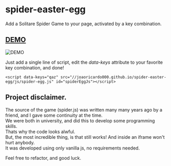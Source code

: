 # spider-easter-egg
Add a Solitare Spider Game to your page, activated by a key combination.

## [DEMO](http://joaoricardo000.github.io/spider-easter-egg/)

![DEMO](http://i.imgur.com/X7A2usV.png)


Just add a single line of script, edit the *data-keys* attribute to your favorite key combination, and done!

```
<script data-keys="qaz" src="//joaoricardo000.github.io/spider-easter-egg/js/spider-egg.js" id="spiderEggJs"></script>
```


## Project disclaimer.

The source of the game (spider.js) was written many many years ago by a friend, and I gave some continuity at the time.  
We were both in university, and did this to develop some programming skills.  
Thats why the code looks alwful.  
But, the most incredible thing, is that still works! And inside an iframe won't hurt anybody.  
It was developed using only vanilla js, no requirements needed.

Feel free to refactor, and good luck.
